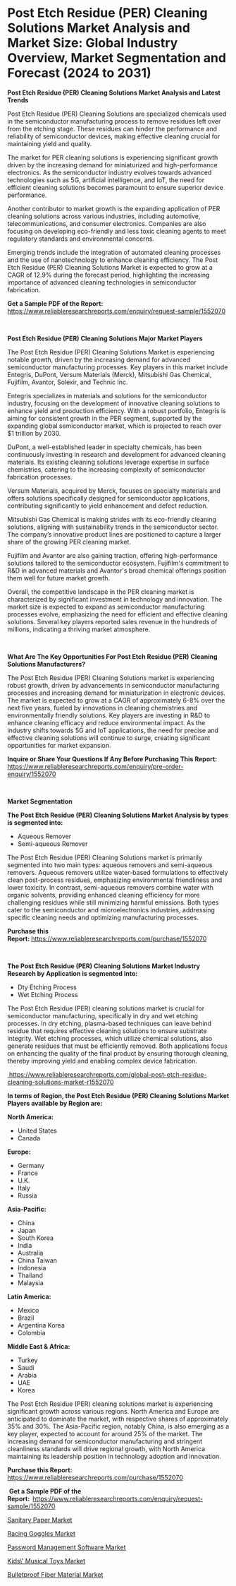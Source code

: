 <p><h1>Post Etch Residue (PER) Cleaning Solutions Market Analysis and Market Size: Global Industry Overview, Market Segmentation and Forecast (2024 to 2031)</h1></p><p><strong>Post Etch Residue (PER) Cleaning Solutions Market Analysis and Latest Trends</strong></p>
<p><p>Post Etch Residue (PER) Cleaning Solutions are specialized chemicals used in the semiconductor manufacturing process to remove residues left over from the etching stage. These residues can hinder the performance and reliability of semiconductor devices, making effective cleaning crucial for maintaining yield and quality. </p><p>The market for PER cleaning solutions is experiencing significant growth driven by the increasing demand for miniaturized and high-performance electronics. As the semiconductor industry evolves towards advanced technologies such as 5G, artificial intelligence, and IoT, the need for efficient cleaning solutions becomes paramount to ensure superior device performance.</p><p>Another contributor to market growth is the expanding application of PER cleaning solutions across various industries, including automotive, telecommunications, and consumer electronics. Companies are also focusing on developing eco-friendly and less toxic cleaning agents to meet regulatory standards and environmental concerns.</p><p>Emerging trends include the integration of automated cleaning processes and the use of nanotechnology to enhance cleaning efficiency. The Post Etch Residue (PER) Cleaning Solutions Market is expected to grow at a CAGR of 12.9% during the forecast period, highlighting the increasing importance of advanced cleaning technologies in semiconductor fabrication.</p></p>
<p><strong>Get a Sample PDF of the Report:&nbsp;</strong> <a href="https://www.reliableresearchreports.com/enquiry/request-sample/1552070">https://www.reliableresearchreports.com/enquiry/request-sample/1552070</a></p>
<p>&nbsp;</p>
<p><strong>Post Etch Residue (PER) Cleaning Solutions Major Market Players</strong></p>
<p><p>The Post Etch Residue (PER) Cleaning Solutions Market is experiencing notable growth, driven by the increasing demand for advanced semiconductor manufacturing processes. Key players in this market include Entegris, DuPont, Versum Materials (Merck), Mitsubishi Gas Chemical, Fujifilm, Avantor, Solexir, and Technic Inc.</p><p>Entegris specializes in materials and solutions for the semiconductor industry, focusing on the development of innovative cleaning solutions to enhance yield and production efficiency. With a robust portfolio, Entegris is aiming for consistent growth in the PER segment, supported by the expanding global semiconductor market, which is projected to reach over $1 trillion by 2030.</p><p>DuPont, a well-established leader in specialty chemicals, has been continuously investing in research and development for advanced cleaning materials. Its existing cleaning solutions leverage expertise in surface chemistries, catering to the increasing complexity of semiconductor fabrication processes.</p><p>Versum Materials, acquired by Merck, focuses on specialty materials and offers solutions specifically designed for semiconductor applications, contributing significantly to yield enhancement and defect reduction.</p><p>Mitsubishi Gas Chemical is making strides with its eco-friendly cleaning solutions, aligning with sustainability trends in the semiconductor sector. The company’s innovative product lines are positioned to capture a larger share of the growing PER cleaning market.</p><p>Fujifilm and Avantor are also gaining traction, offering high-performance solutions tailored to the semiconductor ecosystem. Fujifilm's commitment to R&D in advanced materials and Avantor's broad chemical offerings position them well for future market growth.</p><p>Overall, the competitive landscape in the PER cleaning market is characterized by significant investment in technology and innovation. The market size is expected to expand as semiconductor manufacturing processes evolve, emphasizing the need for efficient and effective cleaning solutions. Several key players reported sales revenue in the hundreds of millions, indicating a thriving market atmosphere.</p></p>
<p>&nbsp;</p>
<p><strong>What Are The Key Opportunities For Post Etch Residue (PER) Cleaning Solutions Manufacturers?</strong></p>
<p><p>The Post Etch Residue (PER) Cleaning Solutions market is experiencing robust growth, driven by advancements in semiconductor manufacturing processes and increasing demand for miniaturization in electronic devices. The market is expected to grow at a CAGR of approximately 6-8% over the next five years, fueled by innovations in cleaning chemistries and environmentally friendly solutions. Key players are investing in R&D to enhance cleaning efficacy and reduce environmental impact. As the industry shifts towards 5G and IoT applications, the need for precise and effective cleaning solutions will continue to surge, creating significant opportunities for market expansion.</p></p>
<p><strong>Inquire or Share Your Questions If Any Before Purchasing This Report:</strong> <a href="https://www.reliableresearchreports.com/enquiry/pre-order-enquiry/1552070">https://www.reliableresearchreports.com/enquiry/pre-order-enquiry/1552070</a></p>
<p>&nbsp;</p>
<p><strong>Market Segmentation</strong></p>
<p><strong>The Post Etch Residue (PER) Cleaning Solutions Market Analysis by types is segmented into:</strong></p>
<p><ul><li>Aqueous Remover</li><li>Semi-aqueous Remover</li></ul></p>
<p><p>The Post Etch Residue (PER) Cleaning Solutions market is primarily segmented into two main types: aqueous removers and semi-aqueous removers. Aqueous removers utilize water-based formulations to effectively clean post-process residues, emphasizing environmental friendliness and lower toxicity. In contrast, semi-aqueous removers combine water with organic solvents, providing enhanced cleaning efficiency for more challenging residues while still minimizing harmful emissions. Both types cater to the semiconductor and microelectronics industries, addressing specific cleaning needs and optimizing manufacturing processes.</p></p>
<p><strong>Purchase this Report:&nbsp;</strong><a href="https://www.reliableresearchreports.com/purchase/1552070">https://www.reliableresearchreports.com/purchase/1552070</a></p>
<p>&nbsp;</p>
<p><strong>The Post Etch Residue (PER) Cleaning Solutions Market Industry Research by Application is segmented into:</strong></p>
<p><ul><li>Dty Etching Process</li><li>Wet Etching Process</li></ul></p>
<p><p>The Post Etch Residue (PER) cleaning solutions market is crucial for semiconductor manufacturing, specifically in dry and wet etching processes. In dry etching, plasma-based techniques can leave behind residue that requires effective cleaning solutions to ensure substrate integrity. Wet etching processes, which utilize chemical solutions, also generate residues that must be efficiently removed. Both applications focus on enhancing the quality of the final product by ensuring thorough cleaning, thereby improving yield and enabling complex device fabrication.</p></p>
<p><a href="https://www.reliableresearchreports.com/global-post-etch-residue-cleaning-solutions-market-r1552070">&nbsp;https://www.reliableresearchreports.com/global-post-etch-residue-cleaning-solutions-market-r1552070</a></p>
<p><strong>In terms of Region, the Post Etch Residue (PER) Cleaning Solutions Market Players available by Region are:</strong></p>
<p>
    <p> <strong> North America: </strong>
        <ul>
            <li>United States</li>
            <li>Canada</li>
        </ul>
        </p> 
    <p> <strong> Europe: </strong>
        <ul>
            <li>Germany</li>
            <li>France</li>
            <li>U.K.</li>
            <li>Italy</li>
            <li>Russia</li>
        </ul>
        </p> 
    <p> <strong> Asia-Pacific: </strong>
        <ul>
            <li>China</li>
            <li>Japan</li>
            <li>South Korea</li>
            <li>India</li>
            <li>Australia</li>
            <li>China Taiwan</li>
            <li>Indonesia</li>
            <li>Thailand</li>
            <li>Malaysia</li>
        </ul>
        </p> 
    <p> <strong> Latin America: </strong>
        <ul>
            <li>Mexico</li>
            <li>Brazil</li>
            <li>Argentina Korea</li>
            <li>Colombia</li>
        </ul>
        </p> 
    <p> <strong> Middle East & Africa: </strong>
        <ul>
            <li>Turkey</li>
            <li>Saudi</li>
            <li>Arabia</li>
            <li>UAE</li>
            <li>Korea</li>
        </ul>
    </p>
    </p>
<p><p>The Post Etch Residue (PER) cleaning solutions market is experiencing significant growth across various regions. North America and Europe are anticipated to dominate the market, with respective shares of approximately 35% and 30%. The Asia-Pacific region, notably China, is also emerging as a key player, expected to account for around 25% of the market. The increasing demand for semiconductor manufacturing and stringent cleanliness standards will drive regional growth, with North America maintaining its leadership position in technology adoption and innovation.</p></p>
<p><strong>Purchase this Report: </strong><a href="https://www.reliableresearchreports.com/purchase/1552070">https://www.reliableresearchreports.com/purchase/1552070</a></p>
<p>&nbsp;<strong>Get a Sample PDF of the Report:&nbsp;&nbsp;</strong><a href="https://www.reliableresearchreports.com/enquiry/request-sample/1552070">https://www.reliableresearchreports.com/enquiry/request-sample/1552070</a></p>
<p><strong></strong></p>
<p><p><a href="https://issuu.com/reportprime-2/docs/sanitary-paper-market-size-2030.ppt_b76f34ad018081">Sanitary Paper Market</a></p><p><a href="https://issuu.com/reportprime-2/docs/racing-goggles-market-size-2030.ppt_1a4928a410d851">Racing Goggles Market</a></p><p><a href="https://www.linkedin.com/pulse/password-management-software-market-overview-regional-gl3he">Password Management Software Market</a></p><p><a href="https://github.com/JakirUddin511/Market-Research-Report-List-1/blob/main/kids-musical-toys-market.md">Kids\' Musical Toys Market</a></p><p><a href="https://github.com/AbbasMahmud554/Market-Research-Report-List-1/blob/main/bulletproof-fiber-material-market.md">Bulletproof Fiber Material Market</a></p></p>